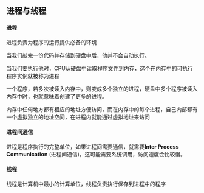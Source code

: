 ## 进程与线程
#### 进程
进程负责为程序的运行提供必备的环境 

当我们敲完一份代码并存储到硬盘中后，他并不会自动执行。

当我们要执行他时，CPU从硬盘中读取程序文件到内存，这个在内存中的可执行程序实例就被称为进程

一个程序，若多次被读入内存中，则变成多个独立的进程，硬盘中多个程序被读入内存中时，也就意味着创建了更多的进程。

内存中任何地方都有相应的地址方便访问，而在内存中的每个进程，自己内部都有一个虚拟独立的地址空间，在进程内就能通过虚拟地址来访问

#### 进程间通信
进程是程序执行的完整单位，如果进程间需要通信，就需要**Inter Process Communication** (进程间通信)，这可能需要系统调用，访问速度会比较慢。



#### 线程
线程是计算机中最小的计算单位，线程负责执行保存到进程中的程序